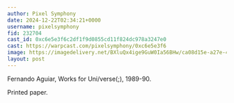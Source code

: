 ```yaml
---
author: Pixel Symphony
date: 2024-12-22T02:34:21+0000
username: pixelsymphony
fid: 232704
cast_id: 0xc6e5e3f6c2df1f9d0855cd11f824dc978a3247e0
cast: https://warpcast.com/pixelsymphony/0xc6e5e3f6
image: https://imagedelivery.net/BXluQx4ige9GuW0Ia56BHw/ca08d15e-a27e-4f49-879d-8537c1434800/original
layout: post
---
```

Fernando Aguiar, Works for Uni/verse(;), 1989-90.  
  
Printed paper.  

<img src='https://imagedelivery.net/BXluQx4ige9GuW0Ia56BHw/ca08d15e-a27e-4f49-879d-8537c1434800/original' alt='' referrerpolicy='no-referrer'/>